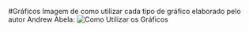#Gráficos
Imagem de como utilizar cada tipo de gráfico elaborado pelo autor Andrew Abela:
![Como Utilizar os Gráficos](/ASSETS/Como%20utilizar%20gráficos.png)